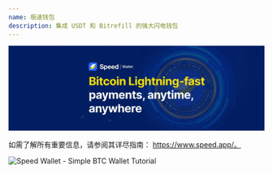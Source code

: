 ```yaml
---
name: 极速钱包
description: 集成 USDT 和 Bitrefill 的强大闪电钱包
---
```

![cover](assets/cover.webp)

如需了解所有重要信息，请参阅其详尽指南： https://www.speed.app/。

![ Speed Wallet - Simple BTC Wallet Tutorial ](https://youtu.be/2o8gH-D89HI?si=7dDRBIZiIW4Tp4ka)